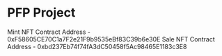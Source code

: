 # PFP Project

Mint NFT Contract Address - 0xF58605CE70C1a7F2e21F9b9535eBf83C39b6e30E
Sale NFT Contract Address - 0xbd237Eb74f74fA3dC50458f5Ac98465E1183c3E8
